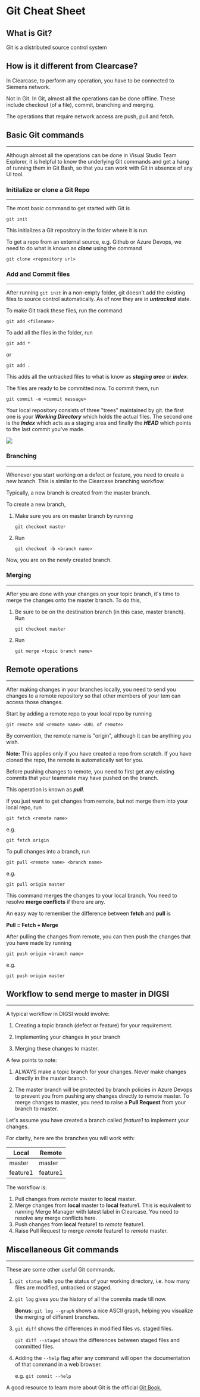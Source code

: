 # Git Cheat Sheet

## What is Git?

Git is a distributed source control system

## How is it different from Clearcase?

In Clearcase, to perform any operation, you have to be connected to Siemens network.

Not in Git. In Git, almost all the operations can be done offline. These include checkout (of a file), commit, branching and merging.

The operations that require network access are push, pull and fetch.

## Basic Git commands
---

Although almost all the operations can be done in Visual Studio Team Explorer, it is helpful to know the underlying Git commands and get a hang of running them in Git Bash, so that you can work with Git in absence of any UI tool.

### Initilalize or clone a Git Repo

---

The most basic command to get started with Git is

`git init`

This initializes a Git repository in the folder where it is run.

To get a repo from an external source, e.g. Github or Azure Devops, we need to do what is known as **_clone_** using the command

`git clone <repository url>`

### Add and Commit files

---

After running `git init` in a non-empty folder, git doesn't add the existing files to source control automatically. As of now they are in **_untracked_** state.

To make Git track these files, run the command

`git add <filename>`

To add all the files in the folder, run

`git add *`

or

`git add .`

This adds all the untracked files to what is know as **_staging area_** or **_index_**.

The files are ready to be committed now. To commit them, run

`git commit -m <commit message>`

Your local repository consists of three "trees" maintained by git. the first one is your **_Working Directory_** which holds the actual files. The second one is the **_Index_** which acts as a staging area and finally the **_HEAD_** which points to the last commit you've made.

![](http://rogerdudler.github.io/git-guide/img/trees.png)

### Branching

---

Whenever you start working on a defect or feature, you need to create a new branch. This is similar to the Clearcase branching workflow.

Typically, a new branch is created from the master branch.

To create a new branch,

1. Make sure you are on master branch by running

   `git checkout master`

2. Run

   `git checkout -b <branch name>`

Now, you are on the newly created branch.

### Merging

---

After you are done with your changes on your topic branch, it's time to merge the changes onto the master branch. To do this,

1. Be sure to be on the destination branch (in this case, master branch). Run

   `git checkout master`

2. Run

   `git merge <topic branch name>`

## Remote operations
---

After making changes in your branches locally, you need to send you changes to a remote repository so that other members of your tem can access those changes.

Start by adding a remote repo to your local repo by running

`git remote add <remote name> <URL of remote>`

By convention, the remote name is "origin", although it can be anything you wish.

**Note:** This applies only if you have created a repo from scratch. If you have cloned the repo, the remote is automatically set for you.

Before pushing changes to remote, you need to first get any existing commits that your teammate may have pushed on the branch.

This operation is known as **_pull_**.

If you just want to get changes from remote, but not merge them into your local repo, run

`git fetch <remote name>`

e.g.

`git fetch origin`

To pull changes into a branch, run

`git pull <remote name> <branch name>`

e.g.

`git pull origin master`

This command merges the changes to your local branch. You need to resolve **merge conflicts** if there are any.

An easy way to remember the difference between **fetch** and **pull** is

**Pull = Fetch + Merge**

After pulling the changes from remote, you can then push the changes that you have made by running

`git push origin <branch name>`

e.g.

`git push origin master`

## Workflow to send merge to master in DIGSI

---

A typical workflow in DIGSI would involve:

1.  Creating a topic branch (defect or feature) for your requirement.

2.  Implementing your changes in your branch

3.  Merging these changes to master.

A few points to note:

1.  ALWAYS make a topic branch for your changes. Never make changes directly in the master branch.

2.  The master branch will be protected by branch policies in Azure Devops to prevent you from pushing any changes directly to remote master. To merge changes to master, you need to raise a **Pull Request** from your branch to master.

Let's assume you have created a branch called _feature1_ to implement your changes.

For clarity, here are the branches you will work with:

| Local    | Remote   |
| -------- | -------- |
| master   | master   |
| feature1 | feature1 |

The workflow is:

1.  Pull changes from _remote_ master to **local** master.
2.  Merge changes from **local** master to **local** feature1. This is equivalent to running Merge Manager with latest label in Clearcase. You need to resolve any merge conflicts here.
3.  Push changes from **local** feature1 to _remote_ feature1.
4.  Raise Pull Request to merge _remote_ feature1 to _remote_ master.

## Miscellaneous Git commands

---

These are some other useful Git commands.

1. `git status` tells you the status of your working directory, i.e. how many files are modified, untracked or staged.

2. `git log` gives you the history of all the commits made till now.

   **Bonus:** `git log --graph` shows a nice ASCII graph, helping you visualize the merging of different branches.

3. `git diff` shows the differences in modified files vs. staged files.

   `git diff --staged` shows the differences between staged files and committed files.

4. Adding the `--help` flag after any command will open the documentation of that command in a web browser.

   e.g. `git commit --help`


A good resource to learn more about Git is the official [Git Book.](https://git-scm.com/book/en/v2)
